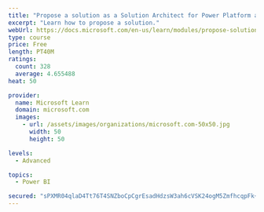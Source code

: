 ```yaml
---
title: "Propose a solution as a Solution Architect for Power Platform and Dynamics 365"
excerpt: "Learn how to propose a solution."
webUrl: https://docs.microsoft.com/en-us/learn/modules/propose-solution/
type: course
price: Free
length: PT40M
ratings:
  count: 328
  average: 4.655488
heat: 50

provider:
  name: Microsoft Learn
  domain: microsoft.com
  images:
    - url: /assets/images/organizations/microsoft.com-50x50.jpg
      width: 50
      height: 50

levels:
  - Advanced

topics:
  - Power BI

secured: "sPXMR04qlaD4Tt76T4SNZboCpCgrEsadHdzsW3ah6cVSK24ogM5ZmfhcqpFk+YayZr9cPgQZTwvrQnT4H8jhjEIRhQczlRG6zFx6S04FVsdwax6OMiJptRkAlUouTKH/hbFw7c1G9ASLSGauW9ysa1XGMVZ/CeMNa2UQ9c1CV6nzWpYA2vEjoLiYFKZ77TVVgN4AQQTKKuANdbR5lyaT5m9Nqix9aM3UXH8zxiAnzLRpb0c2O6BxEAMEnkkOLiVm0m+kzH6cjhn8giGXDcOMQXDvt9j70H6q+tC5VpH83SXETMN4LnunnkxNrE+uAkseOKPozPjDHW30ORKjpHFwvtDO7202lP6xPzgysNlUh8CL8au5Y1hm0P2ncE4GHBK9UmNnNGpVRLE/uH80a2/esTyOkn3DL7TcUQ05gByTx4g=;E8hwzxvZZ70tNX3xWwb/mQ=="
---
```


